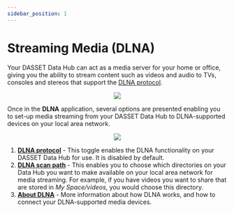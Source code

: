 ```yaml
---
sidebar_position: 1
---
```


# Streaming Media (DLNA)
Your DASSET Data Hub can act as a media server for your home or office, giving you the ability to stream content such as videos and audio to TVs, consoles and stereos that support the [DLNA protocol](https://en.wikipedia.org/wiki/DLNA).

<p align="center">
<img src={require("./dlna.png").default} style={{transform:'scale(.75)'}} />
</p>

Once in the **DLNA** application, several options are presented enabling you to set-up media streaming from your DASSET Data Hub to DLNA-supported devices on your local area network.  

<p align="center">
<img src={require("./dlna-settings.png").default} style={{transform:'scale(1.0)'}} />
</p>

1. **<u>DLNA protocol</u>** - This toggle enables the DLNA functionality on your DASSET Data Hub for use.  It is disabled by default.
2. **<u>DLNA scan path</u>** - This enables you to choose which directories on your Data Hub you want to make available on your local area network for media streaming.  For example, if you have videos you want to share that are stored in *My Space/videos*, you would choose this directory.
3. **<u>About DLNA</u>** - More information about how DLNA works, and how to connect your DLNA-supported media devices.

